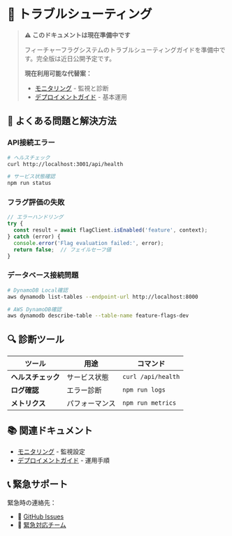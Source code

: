 # 🔧 トラブルシューティング

> **⚠️ このドキュメントは現在準備中です**
> 
> フィーチャーフラグシステムのトラブルシューティングガイドを準備中です。完全版は近日公開予定です。
> 
> **現在利用可能な代替案：**
> - [モニタリング](./monitoring.md) - 監視と診断
> - [デプロイメントガイド](./deployment-guide.md) - 基本運用

## 🚨 よくある問題と解決方法

### API接続エラー

```bash
# ヘルスチェック
curl http://localhost:3001/api/health

# サービス状態確認
npm run status
```

### フラグ評価の失敗

```typescript
// エラーハンドリング
try {
  const result = await flagClient.isEnabled('feature', context);
} catch (error) {
  console.error('Flag evaluation failed:', error);
  return false;  // フェイルセーフ値
}
```

### データベース接続問題

```bash
# DynamoDB Local確認
aws dynamodb list-tables --endpoint-url http://localhost:8000

# AWS DynamoDB確認
aws dynamodb describe-table --table-name feature-flags-dev
```

## 🔍 診断ツール

| ツール | 用途 | コマンド |
|--------|------|----------|
| **ヘルスチェック** | サービス状態 | `curl /api/health` |
| **ログ確認** | エラー診断 | `npm run logs` |
| **メトリクス** | パフォーマンス | `npm run metrics` |

## 📚 関連ドキュメント

- [モニタリング](./monitoring.md) - 監視設定
- [デプロイメントガイド](./deployment-guide.md) - 運用手順

## 📞 緊急サポート

緊急時の連絡先：
- 📧 [GitHub Issues](https://github.com/your-org/feature-flag-system/issues)
- 🚨 [緊急対応チーム](mailto:emergency@example.com)
